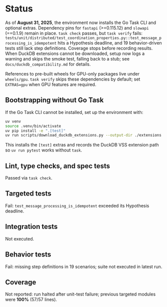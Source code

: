 # Status

As of **August 31, 2025**, the environment now installs the Go Task CLI and
optional extras. Dependency pins for `fastapi` (>=0.115.12) and `slowapi`
(==0.1.9) remain in place. `task check` passes, but `task verify` fails:
`tests/unit/distributed/test_coordination_properties.py::test_message_processing_is_idempotent`
hits a Hypothesis deadline, and 19 behavior-driven tests still lack step
definitions. Coverage stops before recording results. When DuckDB extensions
cannot be downloaded, setup now logs a warning and skips the smoke test,
falling back to a stub; see `docs/duckdb_compatibility.md` for details.

References to pre-built wheels for GPU-only packages live under `wheels/gpu`.
`task verify` skips these dependencies by default; set `EXTRAS=gpu` when GPU
features are required.

## Bootstrapping without Go Task

If the Go Task CLI cannot be installed, set up the environment with:

```bash
uv venv
source .venv/bin/activate
uv pip install -e ".[test]"
uv run scripts/download_duckdb_extensions.py --output-dir ./extensions
```

This installs the `[test]` extras and records the DuckDB VSS extension path so
`uv run pytest` works without `task`.

## Lint, type checks, and spec tests
Passed via `task check`.

## Targeted tests
Fail: `test_message_processing_is_idempotent` exceeded its Hypothesis deadline.

## Integration tests
Not executed.

## Behavior tests
Fail: missing step definitions in 19 scenarios; suite not executed in latest run.

## Coverage
Not reported: run halted after unit-test failure; previous targeted modules were
**100%** (57/57 lines).
